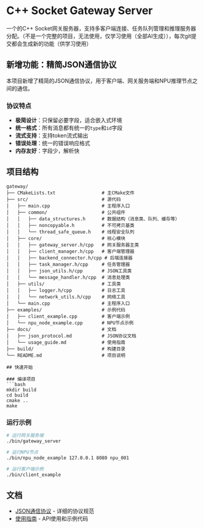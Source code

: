 # C++ Socket Gateway Server

一个的C++ Socket网关服务器，支持多客户端连接、任务队列管理和推理服务器分配。（不是一个完整的项目，无法使用，仅学习使用（全部AI生成）），每次git提交都会生成新的功能（供学习使用）

## 新增功能：精简JSON通信协议

本项目新增了精简的JSON通信协议，用于客户端、网关服务端和NPU推理节点之间的通信。

### 协议特点
- **极简设计**：只保留必要字段，适合嵌入式环境
- **统一格式**：所有消息都有统一的`type`和`id`字段
- **流式支持**：支持token流式输出
- **错误处理**：统一的错误响应格式
- **内存友好**：字段少，解析快


## 项目结构

```
gateway/
├── CMakeLists.txt                 # 主CMake文件
├── src/                           # 源代码
│   ├── main.cpp                   # 主程序入口
│   ├── common/                    # 公共组件
│   │   ├── data_structures.h      # 数据结构（消息类、队列、缓存等）
│   │   ├── noncopyable.h          # 不可拷贝基类
│   │   └── thread_safe_queue.h    # 线程安全队列
│   ├── core/                      # 核心模块
│   │   ├── gateway_server.h/cpp   # 网关服务器主类
│   │   ├── client_manager.h/cpp   # 客户端管理器
│   │   ├── backend_connector.h/cpp # 后端连接器
│   │   ├── task_manager.h/cpp     # 任务管理器
│   │   ├── json_utils.h/cpp       # JSON工具类
│   │   └── message_handler.h/cpp  # 消息处理类
│   ├── utils/                     # 工具类
│   │   ├── logger.h/cpp           # 日志工具
│   │   └── network_utils.h/cpp    # 网络工具
│   └── main.cpp                   # 主程序入口
├── examples/                      # 示例代码
│   ├── client_example.cpp         # 客户端示例
│   └── npu_node_example.cpp       # NPU节点示例
├── docs/                          # 文档
│   ├── json_protocol.md           # JSON协议文档
│   └── usage_guide.md             # 使用指南
├── build/                         # 构建目录
└── README.md                      # 项目说明

## 快速开始

### 编译项目
```bash
mkdir build
cd build
cmake ..
make
```

### 运行示例
```bash
# 运行网关服务端
./bin/gateway_server

# 运行NPU节点
./bin/npu_node_example 127.0.0.1 8080 npu_001

# 运行客户端示例
./bin/client_example
```

## 文档

- [JSON通信协议](docs/json_protocol.md) - 详细的协议规范
- [使用指南](docs/usage_guide.md) - API使用和示例代码
```

